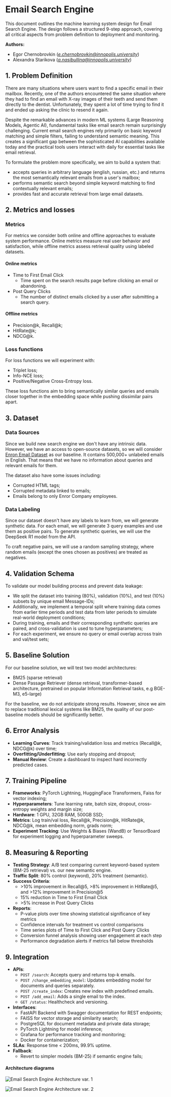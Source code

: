 # Email Search Engine

This document outlines the machine learning system design for Email Search Engine. The design follows a structured 9-step approach, covering all critical aspects from problem definition to deployment and monitoring.

**Authors:**

- Egor Chernobrovkin (*e.chernobrovkin@innopolis.university*)
- Alexandra Starikova (*a.nasibullina@innopolis.university*)

## **1. Problem Definition**

There are many situations where users want to find a specific email in their mailbox. Recently, one of the authors encountered the same situation where they had to find an email with X-ray images of their teeth and send them directly to the dentist. Unfortunately, they spent a lot of time trying to find it and ended up asking the clinic to resend it again.

Despite the remarkable advances in modern ML systems (Large Reasoning Models, Agentic AI), fundamental tasks like email search remain surprisingly challenging. Current email search engines rely primarily on basic keyword matching and simple filters, failing to understand semantic meaning. This creates a significant gap between the sophisticated AI capabilities available today and the practical tools users interact with daily for essential tasks like email retrieval.

To formulate the problem more specifically, we aim to build a system that:

- accepts queries in arbitrary language (english, russian, etc.) and returns the most semantically relevant emails from a user's mailbox;
- performs semantic search beyond simple keyword matching to find contextually relevant emails;
- provides fast and accurate retrieval from large email datasets.

## **2. Metrics and losses**

### Metrics

For metrics we consider both online and offline approaches to evaluate system performance. Online metrics measure real user behavior and satisfaction, while offline metrics assess retrieval quality using labeled datasets.

#### Online metrics

- Time to First Email Click
  - Time spent on the search results page before clicking an email or abandoning.
- Post Query Clicks
  - The number of distinct emails clicked by a user after submitting a search query.

#### Offline metrics

- Precision@k, Recall@k;
- HitRate@k;
- NDCG@k.

### Loss functions

For loss functions we will experiment with:

- Triplet loss;
- Info-NCE loss;
- Positive/Negative Cross-Entropy loss.

These loss functions aim to bring semantically similar queries and emails closer together in the embedding space while pushing dissimilar pairs apart.

## **3. Dataset**

### Data Sources

Since we build new search engine we don't have any intrinsic data. However, we have an access to open-source datasets, so we will consider [Enron Email Dataset](https://www.kaggle.com/datasets/wcukierski/enron-email-dataset) as our baseline. It contains 500,000+ unlabeled emails in English. That means that we have no information about queries and relevant emails for them.

The dataset also have some issues including:

- Corrupted HTML tags;
- Corrupted metadata linked to emails;
- Emails belong to only Enror Company employees.

### Data Labeling

Since our dataset doesn't have any labels to learn from, we will generate synthetic data. For each email, we will generate 3 query examples and use them as positive pairs. To generate synthetic queries, we will use the DeepSeek R1 model from the API.

To craft negative pairs, we will use a random sampling strategy, where random emails (except the ones chosen as positives) are treated as negatives.

## **4. Validation Schema**

To validate our model building process and prevent data leakage:

- We split the dataset into training (80%), validation (10%), and test (10%) subsets by unique email Message-IDs;
- Additionally, we implement a temporal split where training data comes from earlier time periods and test data from later periods to simulate real-world deployment conditions;
- During training, emails and their corresponding synthetic queries are paired, and cross-validation is used to tune hyperparameters;
- For each experiment, we ensure no query or email overlap across train and val/test sets;

## **5. Baseline Solution**

For our baseline solution, we will test two model architectures:

- BM25 (sparse retrieval)
- Dense Passage Retriever (dense retrieval, transformer-based architecture, pretrained on popular Information Retrieval tasks, e.g BGE-M3, e5-large)

For the baseline, we do not anticipate strong results. However, since we aim to replace traditional lexical systems like BM25, the quality of our post-baseline models should be significantly better.

## **6. Error Analysis**

- **Learning Curves**: Track training/validation loss and metrics (Recall@k, NDCG@k) over time;
- **Overfitting/Underfitting**: Use early stopping and dropout;
- **Manual Review**: Create a dashboard to inspect hard incorrectly predicted cases.

## **7. Training Pipeline**

- **Frameworks**: PyTorch Lightning, HuggingFace Transformers, Faiss for vector indexing;
- **Hyperparameters**: Tune learning rate, batch size, dropout, cross-entropy weights and margin size;
- **Hardware**: 1 GPU, 32GB RAM, 500GB SSD;
- **Metrics**: Log train/val loss, Recall@k, Precision@k, HitRate@k, NDCG@k, mean embedding norm, grads norm;
- **Experiment Tracking**: Use Weights & Biases (WandB) or TensorBoard for experiment logging and hyperparameter sweeps.

## **8. Measuring & Reporting**

- **Testing Strategy**: A/B test comparing current keyword-based system (BM-25 retrieval) vs. our new semantic engine.
- **Traffic Split**: 80% control (keyword), 20% treatment (semantic).
- **Success Criteria**:
  - \>10% improvement in Recall@5, >8% improvement in HitRate@5, and >12% improvement in Precision@5
  - 15% reduction in Time to First Email Click
  - \>5% increase in Post Query Clicks
- **Reports**:
  - P-value plots over time showing statistical significance of key metrics
  - Confidence intervals for treatment vs control comparisons
  - Time series plots of Time to First Click and Post Query Clicks
  - Conversion funnel analysis showing user engagement at each step
  - Performance degradation alerts if metrics fall below thresholds

## **9. Integration**

- **APIs**:
  - `POST /search`: Accepts query and returns top-k emails.
  - `POST /change_embedding_model`: Updates embedding model for documents and queries separately.
  - `POST /create_index`: Creates new index with predefined emails.
  - `POST /add_email`: Adds a single email to the index.
  - `GET /status`: Healthcheck and versioning.
- **Interfaces**:
  - FastAPI Backend with Swagger documentation for REST endpoints;
  - FAISS for vector storage and similarity search;
  - PostgreSQL for document metadata and private data storage;
  - PyTorch Lightning for model inference;
  - Grafana for performance tracking and monitoring;
  - Docker for containerization;
- **SLAs**: Response time < 200ms, 99.9% uptime.
- **Fallback**:
  - Revert to simpler models (BM-25) if semantic engine fails;

#### Architecture diagrams

![Email Search Engine Architecture var. 1](EmailSearchEngine.png)

![Email Search Engine Architecture var. 2](PlantUML.png)
